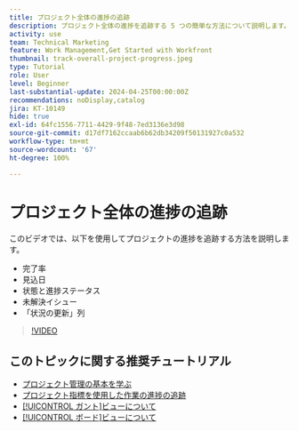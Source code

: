 ```yaml
---
title: プロジェクト全体の進捗の追跡
description: プロジェクト全体の進捗を追跡する 5 つの簡単な方法について説明します。
activity: use
team: Technical Marketing
feature: Work Management,Get Started with Workfront
thumbnail: track-overall-project-progress.jpeg
type: Tutorial
role: User
level: Beginner
last-substantial-update: 2024-04-25T00:00:00Z
recommendations: noDisplay,catalog
jira: KT-10149
hide: true
exl-id: 64fc1556-7711-4429-9f48-7ed3136e3d98
source-git-commit: d17df7162ccaab6b62db34209f50131927c0a532
workflow-type: tm+mt
source-wordcount: '67'
ht-degree: 100%

---
```


# プロジェクト全体の進捗の追跡

このビデオでは、以下を使用してプロジェクトの進捗を追跡する方法を説明します。

* 完了率
* 見込日
* 状態と進捗ステータス
* 未解決イシュー
* 「状況の更新」列

>[!VIDEO](https://video.tv.adobe.com/v/3428748/?quality=12&learn=on&enablevpops)

## このトピックに関する推奨チュートリアル

* [プロジェクト管理の基本を学ぶ](/help/manage-work/projects/getting-started-manage-a-project.md)
* [プロジェクト指標を使用した作業の進捗の追跡](/help/manage-work/projects/track-work-progress-with-project-metrics.md)
* [[!UICONTROL ガント]ビューについて](/help/manage-work/projects/understand-the-gantt-view.md)
* [[!UICONTROL ボード]ビューについて](/help/manage-work/projects/understand-the-board-view.md)
